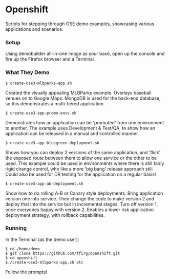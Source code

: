 # Openshift
Scripts for stepping through OSE demo examples, showcasing various applications and scenarios.

### Setup
Using demobuilder all-in-one image as your base, open up the console and fire up the Firefox browser and a Terminal.

### What They Demo

```
$ create-ose3-mlbparks-app.sh
```

Created the visually appealing MLBParks example. Overlays baseball venues on to Google Maps.
MongoDB is used for the back-end database, so this demonstrates a multi-tiered application.

```
$ create-ose3-app-promo-envs.sh
```

Demonstrates how an application can be 'promoted' from one environment to another. The example uses Development & Test/QA, to show how an application can be released in a manual and controlled manner.

```
$ create-ose3-app-bluegreen-deployment.sh
```

Shows how you can deploy 2 versions of the same application, and 'flick' the exposed route between them to allow one service or the other to be used. This example could be used in environments where there is still fairly rigid change control, who like a more 'big bang' release approach still. Could also be used for DR testing for the application on a regular basis!

```
$ create-ose3-app-ab-deployment.sh
```

Show how to do rolling A-B or Canary style deployments. Bring application version one into service. Then change the code to make version 2 and deploy that into the service but in incremental stages. Turn off version 1, once everyones happy with version 2. Enables a lower risk application deployment strategy, with rollback capabilities.

### Running
In the Terminal (as the demo user):
```
$ cd /home/demo
$ git clone https://github.com/ffirg/openshift.git
$ cd openshift
$./create-ose3-mlbparks-app.sh etc
```
Follow the prompts!
